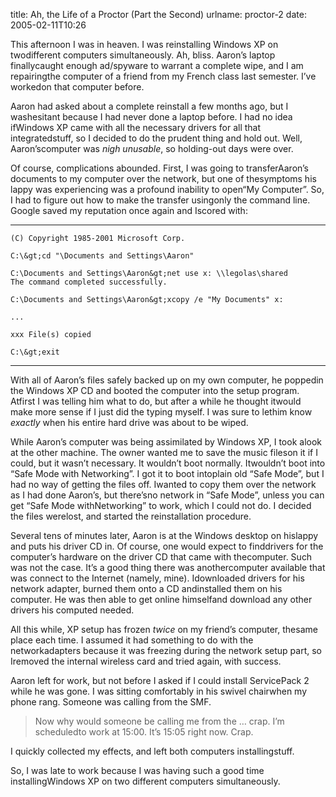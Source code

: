 title: Ah, the Life of a Proctor (Part the Second)
urlname: proctor-2
date: 2005-02-11T10:26

This afternoon I was in heaven. I was reinstalling Windows XP on twodifferent computers simultaneously. Ah, bliss. Aaron&#x02bc;s laptop finallycaught enough ad/spyware to warrant a complete wipe, and I am repairingthe computer of a friend from my French class last semester. I&#x02bc;ve workedon that computer before.

Aaron had asked about a complete reinstall a few months ago, but I washesitant because I had never done a laptop before. I had no idea ifWindows XP came with all the necessary drivers for all that integratedstuff, so I decided to do the prudent thing and hold out. Well, Aaron&#x02bc;scomputer was _nigh unusable_, so holding-out days were over.

Of course, complications abounded. First, I was going to transferAaron&#x02bc;s documents to my computer over the network, but one of thesymptoms his lappy was experiencing was a profound inability to open&ldquo;My Computer&rdquo;. So, I had to figure out how to make the transfer usingonly the command line. Google saved my reputation once again and Iscored with:

---

```Microsoft Windows XP [Version 5.1.2600]
(C) Copyright 1985-2001 Microsoft Corp.

C:\&gt;cd "\Documents and Settings\Aaron"

C:\Documents and Settings\Aaron&gt;net use x: \\legolas\shared
The command completed successfully.

C:\Documents and Settings\Aaron&gt;xcopy /e "My Documents" x:

...

xxx File(s) copied

C:\&gt;exit
```

---

With all of Aaron&#x02bc;s files safely backed up on my own computer, he poppedin the Windows XP CD and booted the computer into the setup program. Atfirst I was telling him what to do, but after a while he thought itwould make more sense if I just did the typing myself. I was sure to lethim know _exactly_ when his entire hard drive was about to be wiped.

While Aaron&#x02bc;s computer was being assimilated by Windows XP, I took alook at the other machine. The owner wanted me to save the music fileson it if I could, but it wasn&#x02bc;t necessary. It wouldn&#x02bc;t boot normally. Itwouldn&#x02bc;t boot into &ldquo;Safe Mode with Networking&rdquo;. I got it to boot intoplain old &ldquo;Safe Mode&rdquo;, but I had no way of getting the files off. Iwanted to copy them over the network as I had done Aaron&#x02bc;s, but there&#x02bc;sno network in &ldquo;Safe Mode&rdquo;, unless you can get &ldquo;Safe Mode withNetworking&rdquo; to work, which I could not do. I decided the files werelost, and started the reinstallation procedure.

Several tens of minutes later, Aaron is at the Windows desktop on hislappy and puts his driver CD in. Of course, one would expect to finddrivers for the computer&#x02bc;s hardware on the driver CD that came with thecomputer. Such was not the case. It&#x02bc;s a good thing there was anothercomputer available that was connect to the Internet (namely, mine). Idownloaded drivers for his network adapter, burned them onto a CD andinstalled them on his computer. He was then able to get online himselfand download any other drivers his computed needed.

All this while, XP setup has frozen _twice_ on my friend&#x02bc;s computer, thesame place each time. I assumed it had something to do with the networkadapters because it was freezing during the network setup part, so Iremoved the internal wireless card and tried again, with success.

Aaron left for work, but not before I asked if I could install ServicePack 2 while he was gone. I was sitting comfortably in his swivel chairwhen my phone rang. Someone was calling from the SMF.

>  
> Now why would someone be calling me from the &hellip; crap. I&#x02bc;m scheduledto work at 15:00. It&#x02bc;s 15:05 right now. Crap.
> 

I quickly collected my effects, and left both computers installingstuff.

So, I was late to work because I was having such a good time installingWindows XP on two different computers simultaneously.